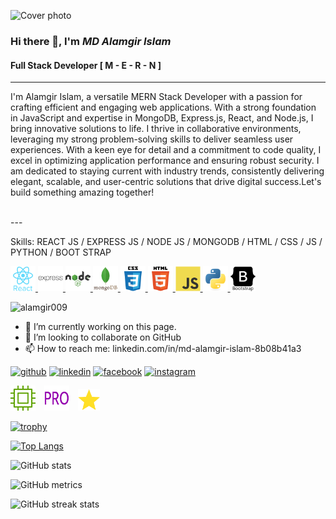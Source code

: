 ![Cover photo](https://media.licdn.com/dms/image/D4D16AQGl7PZDkeP_Sw/profile-displaybackgroundimage-shrink_350_1400/0/1686999635698?e=1713398400&v=beta&t=8_vZXaRtTnlFLFPQbYP8R71L-Eg_GV7hlvwGoUvFNhE)

### Hi there 👋, I'm _MD Alamgir Islam_
#### Full Stack Developer [ M - E - R - N ]
---
<p>I'm Alamgir Islam, a versatile MERN Stack Developer with a passion for crafting efficient and engaging web applications. With a strong foundation in JavaScript and expertise in MongoDB, Express.js, React, and Node.js, I bring innovative solutions to life. I thrive in collaborative environments, leveraging my strong problem-solving skills to deliver seamless user experiences. With a keen eye for detail and a commitment to code quality, I excel in optimizing application performance and ensuring robust security. I am dedicated to staying current with industry trends, consistently delivering elegant, scalable, and user-centric solutions that drive digital success.Let's build something amazing together!</p><br/>
---<p>Skills: REACT JS / EXPRESS JS / NODE JS / MONGODB / HTML / CSS / JS / PYTHON / BOOT STRAP</p>
<p align="left"> 
  <a href="https://reactjs.org/" target="_blank" rel="noreferrer"> <img src="https://raw.githubusercontent.com/devicons/devicon/master/icons/react/react-original-wordmark.svg" alt="react" width="40" height="40"/> </a>
<a href="https://expressjs.com" target="_blank" rel="noreferrer"> <img src="https://raw.githubusercontent.com/devicons/devicon/master/icons/express/express-original-wordmark.svg" alt="express" width="40" height="40"/> </a>
   <a href="https://nodejs.org" target="_blank" rel="noreferrer"> <img src="https://raw.githubusercontent.com/devicons/devicon/master/icons/nodejs/nodejs-original-wordmark.svg" alt="nodejs" width="40" height="40"/> </a>
  <a href="https://www.mongodb.com/" target="_blank" rel="noreferrer"> <img src="https://raw.githubusercontent.com/devicons/devicon/master/icons/mongodb/mongodb-original-wordmark.svg" alt="mongodb" width="40" height="40"/> </a>
 <a href="https://www.w3schools.com/css/" target="_blank" rel="noreferrer"> <img src="https://raw.githubusercontent.com/devicons/devicon/master/icons/css3/css3-original-wordmark.svg" alt="css3" width="40" height="40"/> </a>
 <a href="https://www.w3.org/html/" target="_blank" rel="noreferrer"> <img src="https://raw.githubusercontent.com/devicons/devicon/master/icons/html5/html5-original-wordmark.svg" alt="html5" width="40" height="40"/> </a>
 <a href="https://developer.mozilla.org/en-US/docs/Web/JavaScript" target="_blank" rel="noreferrer"> <img src="https://raw.githubusercontent.com/devicons/devicon/master/icons/javascript/javascript-original.svg" alt="javascript" width="40" height="40"/> </a>
 <a href="https://www.python.org" target="_blank" rel="noreferrer"> <img src="https://raw.githubusercontent.com/devicons/devicon/master/icons/python/python-original.svg" alt="python" width="40" height="40"/> </a>
  <a href="https://getbootstrap.com" target="_blank" rel="noreferrer"><img src="https://raw.githubusercontent.com/devicons/devicon/master/icons/bootstrap/bootstrap-plain-wordmark.svg" alt="bootstrap" width="40" height="40"/> </a>
 </p>

<p align="left"> <img src="https://komarev.com/ghpvc/?username=alamgir009&label=Profile%20views&color=0e75b6&style=flat" alt="alamgir009" /> </p>

- 🔭 I’m currently working on this page. 
- 👯 I’m looking to collaborate on GitHub 
- 📫 How to reach me: linkedin.com/in/md-alamgir-islam-8b08b41a3 


[<img src='https://cdn.jsdelivr.net/npm/simple-icons@3.0.1/icons/github.svg' alt='github' height='40'>](https://github.com/alamgir009)  [<img src='https://cdn.jsdelivr.net/npm/simple-icons@3.0.1/icons/linkedin.svg' alt='linkedin' height='40'>](https://www.linkedin.com/in/md-alamgir-islam/)  [<img src='https://cdn.jsdelivr.net/npm/simple-icons@3.0.1/icons/facebook.svg' alt='facebook' height='40'>](https://www.facebook.com/alamgir.islam.963)  [<img src='https://cdn.jsdelivr.net/npm/simple-icons@3.0.1/icons/instagram.svg' alt='instagram' height='40'>](https://www.instagram.com/alamgir.11/)  

<a href='https://docs.github.com/en/developers'><img src='https://raw.githubusercontent.com/acervenky/animated-github-badges/master/assets/devbadge.gif' width='40' height='40'></a> <a href='https://github.com/pricing'><img src='https://raw.githubusercontent.com/acervenky/animated-github-badges/master/assets/pro.gif' width='40' height='40'></a> <a href='https://stars.github.com/'><img src='https://raw.githubusercontent.com/acervenky/animated-github-badges/master/assets/starbadge.gif' width='35' height='35'></a> 

[![trophy](https://github-profile-trophy.vercel.app/?username=alamgir009)](https://github.com/ryo-ma/github-profile-trophy)

[![Top Langs](https://github-readme-stats.vercel.app/api/top-langs/?username=alamgir009)](https://github.com/anuraghazra/github-readme-stats)

![GitHub stats](https://github-readme-stats.vercel.app/api?username=alamgir009&show_icons=true)  

![GitHub metrics](https://metrics.lecoq.io/alamgir009)  

![GitHub streak stats](https://streak-stats.demolab.com/?user=alamgir009)  

